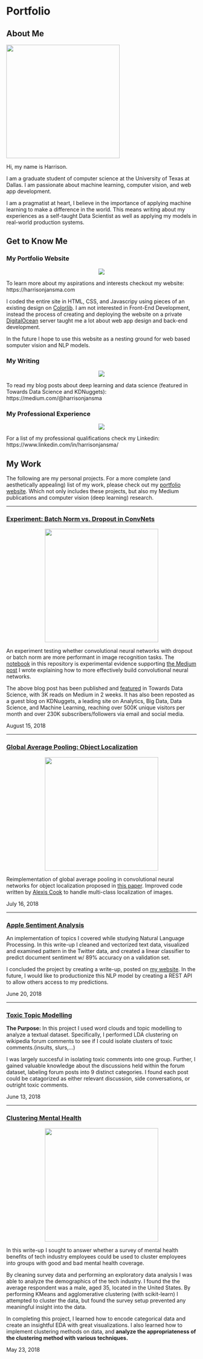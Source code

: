 # Portfolio


## About Me
<p align="center">
  
<img src="images/harrison.png" height=300></p>
  
Hi, my name is Harrison.


I am a graduate student of computer science at the University of Texas at Dallas. I am passionate about machine learning, computer vision, and web app development.	

I am a pragmatist at heart, I believe in the importance of applying machine learning to make a difference in the world. This means writing about my experiences as a self-taught Data Scientist as well as applying my models in real-world production systems.

## Get to Know Me 

### My Portfolio Website

<p align="center">
<a href="https://www.harrisonjansma.com"><img src="images/harrisonjansma.PNG"></a></p>
  <p>To learn more about my aspirations and interests checkout my website: https://harrisonjansma.com </p> 
  <p> I coded the entire site in HTML, CSS, and Javascripy using pieces of an existing design on <a href="https://colorlib.com/">Colorlib</a>. I am not interested in Front-End Development, instead the process of creating and deploying the website on a private <a href="https://www.digitalocean.com/">DigitalOcean</a> server taught me a lot about web app design and back-end development.</p>
  
  <p> In the future I hope to use this website as a nesting ground for web based somputer vision and NLP models.</p>
  


  
### My Writing
  <p align="center">
<a href="https://medium.com/@harrisonjansma"><img src="images/Medium.PNG"></a></p>
  To read my blog posts about deep learning and data science (featured in Towards Data Science and KDNuggets): https://medium.com/@harrisonjansma

  
### My Professional Experience
  <p align="center">
<a href="https://medium.com/@harrisonjansma"><img src="images/Medium.PNG"></a></p>
  For a list of my professional qualifications check my Linkedin: https://www.linkedin.com/in/harrisonjansma/


## My Work
The following are my personal projects. For a more complete (and aesthetically appealing) list of my work, please check out my <a href="https://www.harrisonjansma.com">portfolio website</a>. Which not only includes these projects, but also my Medium publications and computer vision (deep learning) research.


<hr>

### [Experiment: Batch Norm vs. Dropout in ConvNets](https://github.com/harrisonjansma/Portfolio/blob/master/Experiment-BatchNorm-vs-Dropout/08-12-18%20Batch%20Norm%20vs%20Dropout.ipynb)
<p align="center">
<a href="https://github.com/harrisonjansma/Portfolio/blob/master/Experiment-BatchNorm-vs-Dropout/08-12-18%20Batch%20Norm%20vs%20Dropout.ipynb"><img src="images/dropout.png" height=300 width=300></a></p>
<p>
An experiment testing whether convolutional neural networks with dropout or batch norm are more performant in image recognition tasks. The <a href="https://github.com/harrisonjansma/Portfolio/blob/master/Experiment-BatchNorm-vs-Dropout/08-12-18%20Batch%20Norm%20vs%20Dropout.ipynb">notebook</a> in this repository is experimental evidence supporting <a href="https://towardsdatascience.com/dont-use-dropout-in-convolutional-networks-81486c823c16">the Medium post</a> I wrote explaining how to more effectively build convolutional neural networks.    </p>

<p>
The above blog post has been published and <a href="https://towardsdatascience.com/weekly-selection-aug-17-2018-4ad31bfe7c37">featured</a> in Towards Data Science, with 3K reads on Medium in 2 weeks. It has also been reposted as a guest blog on KDNuggets, a leading site on Analytics, Big Data, Data Science, and Machine Learning, reaching over 500K unique visitors per month and over 230K subscribers/followers via email and social media. </p>
August 15, 2018

<hr>

### [Global Average Pooling: Object Localization](https://www.harrisonjansma.com/GAP.html)
<p align="center">
<a href="https://www.harrisonjansma.com/GAP.html"><img src="images/hucklecover2.png" height=300 width=300></a></p>
<p>
Reimplementation of  global average pooling in convolutional neural networks for object localization proposed in <a href="http://cnnlocalization.csail.mit.edu/Zhou_Learning_Deep_Features_CVPR_2016_paper.pdf">this paper</a>. Improved code written by <a href="https://alexisbcook.github.io/2017/global-average-pooling-layers-for-object-localization/">Alexis Cook</a> to handle multi-class localization of images.</p>
July 16, 2018

<hr>

### [Apple Sentiment Analysis](https://www.harrisonjansma.com/apple.html)
<p>An implementation of topics I covered while studying Natural Language Processing. In this write-up I cleaned and vectorized text data, visualized and examined pattern in the Twitter data, and created a linear classifier to predict document sentiment w/ 89% accuracy on a validation set.  </p>
<p>
I concluded the project by creating a write-up, posted on <a href="https://www.harrisonjansma.com/apple.html">my website</a>. In the future, I would like to productionize this NLP model by creating a REST API to allow others access to my predictions.</p>

June 20, 2018

<hr>

### [Toxic Topic Modelling](https://www.harrisonjansma.com/toxic.html)
<p>
<b>The Purpose:</b> In this project I used word clouds and topic modelling to analyze a textual dataset. Specifically, I performed LDA clustering on wikipedia forum comments to see if I could isolate clusters of toxic comments.(insults, slurs,...)</p>
<p>
I was largely succesful in isolating toxic comments into one group. Further, I gained valuable knowledge about the discussions held within the forum dataset, labeling forum posts into 9 distinct categories. I found each post could be catagorized as either relevant discussion, side conversations, or outright toxic comments.  </p> 
June 13, 2018

<hr>

### [Clustering Mental Health](https://www.harrisonjansma.com/Clustering.html)

<p align="center">
<a href="https://www.harrisonjansma.com/Clustering.html"><img src="images/Mental_health_clustering.png" height=300 width=300></a></p>
<p>
<p>In this write-up I sought to answer whether a survey of mental health benefits of tech industry employees could be used to cluster employees into groups with good and bad mental health coverage.</p>

<p> By cleaning survey data and performing an exploratory data analysis I was able to analyze the demographics of the tech industry. I found the the average respondent was a male, aged 35, located in the United States. By performing KMeans and agglomerative clustering (with scikit-learn) I attempted to cluster the data, but found the survey setup prevented any meaningful insight into the data.</p>
  
  <p> In completing this project, I learned how to encode categorical data and create an insightful EDA with great visualizations. I also learned how to implement clustering methods on data, and <b> analyze the appropriateness of the clustering method with various techniques.</b> 

May 23, 2018





